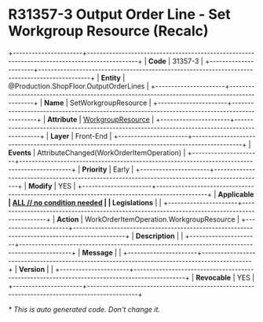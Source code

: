 ﻿---
erp.type: front-end-business-rule
erp.entity: Production.ShopFloor.OutputOrderLines
---

# R31357-3 Output Order Line - Set Workgroup Resource (Recalc)
+----------------------+----------------------------------------------------------------------------------------------+
| **Code**             | 31357-3                                                                                      |
+----------------------+----------------------------------------------------------------------------------------------+
| **Entity**           | @Production.ShopFloor.OutputOrderLines                                                       |
+----------------------+----------------------------------------------------------------------------------------------+
| **Name**             | SetWorkgroupResource                                                                         |
+----------------------+----------------------------------------------------------------------------------------------+
| **Attribute**        | [WorkgroupResource](../entities/Production.ShopFloor.OutputOrderLines.md#workgroupresource)  |
+----------------------+----------------------------------------------------------------------------------------------+
| **Layer**            | Front-End                                                                                    |
+----------------------+----------------------------------------------------------------------------------------------+
| **Events**           | AttributeChanged(WorkOrderItemOperation)                                                     |
+----------------------+----------------------------------------------------------------------------------------------+
| **Priority**         | Early                                                                                        |
+----------------------+----------------------------------------------------------------------------------------------+
| **Modify**           | YES                                                                                          |
+----------------------+----------------------------------------------------------------------------------------------+
| **Applicable         | [ALL // no condition needed](xref:applicable-legislations)                                   |
| Legislations**       |                                                                                              |
+----------------------+----------------------------------------------------------------------------------------------+
| **Action**           | WorkOrderItemOperation.WorkgroupResource                                                     |
+----------------------+----------------------------------------------------------------------------------------------+
| **Description**      |                                                                                              |
+----------------------+----------------------------------------------------------------------------------------------+
| **Message**          |                                                                                              |
+----------------------+----------------------------------------------------------------------------------------------+
| **Version**          |                                                                                              |
+----------------------+----------------------------------------------------------------------------------------------+
| **Revocable**        | YES                                                                                          |
+----------------------+----------------------------------------------------------------------------------------------+

*\* This is auto generated code. Don't change it.*
